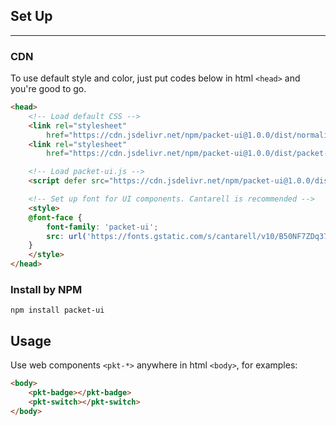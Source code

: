 ## Set Up
---

### CDN

To use default style and color, just put codes below in html `<head>` and you're good to go.

```html
<head>
    <!-- Load default CSS -->
    <link rel="stylesheet"
        href="https://cdn.jsdelivr.net/npm/packet-ui@1.0.0/dist/normalize.css">
    <link rel="stylesheet"
        href="https://cdn.jsdelivr.net/npm/packet-ui@1.0.0/dist/packet-ui.css">

    <!-- Load packet-ui.js -->
    <script defer src="https://cdn.jsdelivr.net/npm/packet-ui@1.0.0/dist/packet-ui.js"></script>

    <!-- Set up font for UI components. Cantarell is recommended -->
    <style>
    @font-face {
        font-family: 'packet-ui';
        src: url('https://fonts.gstatic.com/s/cantarell/v10/B50NF7ZDq37KMUvlO015jKJr.woff2') format('woff2');
    }
    </style>
</head>
```

### Install by NPM

```
npm install packet-ui
```

<h2 id="usage">Usage</h2>

Use web components `<pkt-*>` anywhere in html `<body>`, for examples:

```html
<body>
    <pkt-badge></pkt-badge>
    <pkt-switch></pkt-switch>
</body>
```